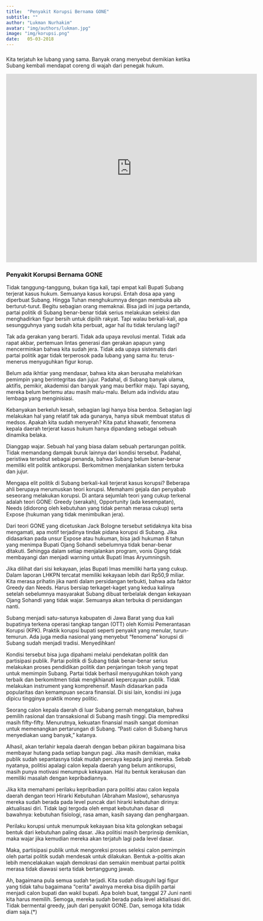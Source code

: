 ```yaml
---
title:  "Penyakit Korupsi Bernama GONE"
subtitle: ""
author: "Lukman Nurhakim"
avatar: "img/authors/lukman.jpg"
image: "img/korupsi.png"
date:   05-03-2018
---
```


###
Kita terjatuh ke lubang yang sama. Banyak orang menyebut demikian ketika Subang kembali mendapat coreng di wajah dari penegak hukum.


<iframe width="680" height="510" src="https://app.powerbi.com/view?r=eyJrIjoiMjMzNTJjNzQtZTBhZi00MDY0LWI3MjgtMjY0ZDI0YmUxZTUzIiwidCI6IjU3NTMyN2Q0LTBmNGMtNGI5ZS1hNzE4LWQwOTViMWMyMzdiNSIsImMiOjh9" frameborder="0" allowFullScreen="true"></iframe>

### Penyakit Korupsi Bernama GONE
Tidak tanggung-tanggung, bukan tiga kali, tapi empat kali Bupati Subang terjerat kasus hukum. Semuanya kasus korupsi.
Entah dosa apa yang diperbuat Subang. Hingga Tuhan menghukumnya dengan membuka aib berturut-turut. Begitu sebagian orang memaknai. Bisa jadi ini juga pertanda, partai politik di Subang benar-benar tidak serius melakukan seleksi dan menghadirkan figur bersih untuk dipilih rakyat. Tapi walau berkali-kali, apa sesungguhnya yang sudah kita perbuat, agar hal itu tidak terulang lagi?

Tak ada gerakan yang berarti. Tidak ada upaya revolusi mental. Tidak ada rapat akbar, pertemuan lintas generasi dan gerakan apapun yang mencerminkan bahwa kita sudah jera. Tidak ada upaya sistematis dari partai politik agar tidak terperosok pada lubang yang sama itu: terus-menerus menyuguhkan figur korup.

Belum ada ikhtiar yang mendasar, bahwa kita akan berusaha melahirkan pemimpin yang berintegritas dan jujur. Padahal, di Subang banyak ulama, aktifis, pemikir, akademisi dan banyak yang mau berfikir maju. Tapi sayang, mereka belum bertemu atau masih malu-malu. Belum ada individu atau lembaga yang menginisiasi.

Kebanyakan berkeluh kesah, sebagian lagi hanya bisa berdoa. Sebagian lagi melakukan hal yang relatif tak ada gunanya, hanya sibuk membuat status di medsos. Apakah kita sudah menyerah?
Kita patut khawatir, fenomena kepala daerah terjerat kasus hukum hanya dipandang sebagai sebuah dinamika belaka.

Dianggap wajar. Sebuah hal yang biasa dalam sebuah pertarungan politik. Tidak memandang dampak buruk lainnya dari kondisi tersebut. Padahal, peristiwa tersebut sebagai penanda, bahwa Subang belum benar-benar memiliki elit politik antikorupsi. Berkomitmen menjalankan sistem terbuka dan jujur.

Mengapa elit politik di Subang berkali-kali terjerat kasus korupsi? Beberapa ahli berupaya merumuskan teori korupsi. Memahami gejala dan penyabab seseorang melakukan korupsi. Di antara sejumlah teori yang cukup terkenal adalah teori GONE: Greedy (serakah), Opportunity (ada kesempatan), Needs (didorong oleh kebutuhan yang tidak pernah merasa cukup) serta Expose (hukuman yang tidak menimbulkan jera).

Dari teori GONE yang dicetuskan Jack Bologne tersebut setidaknya kita bisa mengamati, apa motif terjadinya tindak pidana korupsi di Subang. Jika didasarkan pada unsur Expose atau hukuman, bisa jadi hukuman 8 tahun yang menimpa Bupati Ojang Sohandi sebelumnya tidak benar-benar ditakuti. Sehingga dalam setiap menjalankan program, vonis Ojang tidak membayangi dan menjadi warning untuk Bupati Imas Aryumningsih.

Jika dilihat dari sisi kekayaan, jelas Bupati Imas memiliki harta yang cukup. Dalam laporan LHKPN tercatat memiliki kekayaan lebih dari Rp50,9 miliar. Kita merasa prihatin jika nanti dalam persidangan terbukti, bahwa ada faktor Greedy dan Needs. Harus bersiap terkaget-kaget yang kedua kalinya setelah sebelumnya masyarakat Subang dibuat terbelalak dengan kekayaan Ojang Sohandi yang tidak wajar. Semuanya akan terbuka di persidangan nanti.

Subang menjadi satu-satunya kabupaten di Jawa Barat yang dua kali bupatinya terkena operasi tangkap tangan (OTT) oleh Komisi Pemerantasan Korupsi (KPK). Praktik korupsi bupati seperti penyakit yang menular, turun-temurun. Ada juga media nasional yang menyebut “fenomena” korupsi di Subang sudah menjadi tradisi. Menyedihkan!

Kondisi tersebut bisa juga dipahami melalui pendekatan politik dan partisipasi publik. Partai politik di Subang tidak benar-benar serius melakukan proses pendidikan politik dan penjaringan tokoh yang tepat untuk memimpin Subang. Partai tidak berhasil menyuguhkan tokoh yang terbaik dan berkomitmen tidak mengkhianati kepercayaan publik. Tidak melakukan instrument yang komprehensif. Masih didasarkan pada popularitas dan kemampuan secara finansial. Di sisi lain, kondisi ini juga dipicu tingginya praktik money politic.

Seorang calon kepala daerah di luar Subang pernah mengatakan, bahwa pemilih rasional dan transaksional di Subang masih tinggi. Dia memprediksi masih fifty-fifty. Menurutnya, kekuatan finansial masih sangat dominan untuk memenangkan pertarungan di Subang. “Pasti calon di Subang harus menyediakan uang banyak,” katanya.

Alhasil, akan terlahir kepala daerah dengan beban pikiran bagaimana bisa membayar hutang pada setiap bangun pagi. Jika masih demikian, maka publik sudah sepantasnya tidak mudah percaya kepada janji mereka. Sebab nyatanya, politisi apalagi calon kepala daerah yang belum antikorupsi, masih punya motivasi menumpuk kekayaan. Hal itu bentuk kerakusan dan memiliki masalah dengan kepribadiannya.

Jika kita memahami perilaku kepribadian para politisi atau calon kepala daerah dengan teori Hirarki Kebutuhan (Abraham Maslow), seharusnya mereka sudah berada pada level puncak dari hirarki kebutuhan dirinya: aktualisasi diri. Tidak lagi tergoda oleh empat kebutuhan dasar di bawahnya: kebutuhan fisiologi, rasa aman, kasih sayang dan penghargaan.

Perilaku korupsi untuk menumpuk kekayaan bisa kita golongkan sebagai bentuk dari kebutuhan paling dasar. Jika politisi masih berprinsip demikian, maka wajar jika kemudian mereka akan terjatuh lagi pada level dasar.

Maka, partisipasi publik untuk mengoreksi proses seleksi calon pemimpin oleh partai politik sudah mendesak untuk dilakukan. Bentuk a-politis akan lebih mencelakakan wajah demokrasi dan semakin membuat partai politik merasa tidak diawasi serta tidak bertanggung jawab.

Ah, bagaimana pula semua sudah terjadi. Kita sudah disuguhi lagi figur yang tidak tahu bagaimana “cerita” awalnya mereka bisa dipilih partai menjadi calon bupati dan wakil bupati. Apa boleh buat, tanggal 27 Juni nanti kita harus memilih. Semoga, mereka sudah berada pada level aktialisasi diri. Tidak bermental greedy, jauh dari penyakit GONE. Dan, semoga kita tidak diam saja.(*)
